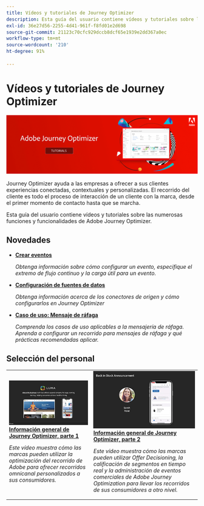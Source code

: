 ```yaml
---
title: Vídeos y tutoriales de Journey Optimizer
description: Esta guía del usuario contiene vídeos y tutoriales sobre las numerosas funciones y funcionalidades de Adobe Journey Optimizer.
exl-id: 36e27d56-2255-4d41-961f-f8fd01e2d698
source-git-commit: 21123c70cfc929dccb8dcf65e1939e2dd367a0ec
workflow-type: tm+mt
source-wordcount: '210'
ht-degree: 91%

---
```



# Vídeos y tutoriales de Journey Optimizer

![](./assets/ajo-banner.png)

Journey Optimizer ayuda a las empresas a ofrecer a sus clientes experiencias conectadas, contextuales y personalizadas. El recorrido del cliente es todo el proceso de interacción de un cliente con la marca, desde el primer momento de contacto hasta que se marcha.

Esta guía del usuario contiene vídeos y tutoriales sobre las numerosas funciones y funcionalidades de Adobe Journey Optimizer.

## Novedades

* **[Crear eventos](/help/set-up-journeys/create-events.md)**

   *Obtenga información sobre cómo configurar un evento, especifique el extremo de flujo continuo y la carga útil para un evento.*

* **[Configuración de fuentes de datos](/help/set-up-data/configure-data-sources.md)**

   *Obtenga información acerca de los conectores de origen y cómo configurarlos en Journey Optimizer*

* **[Caso de uso: Mensaje de ráfaga](/help/create-journeys/use-case-read-burst-message.md)**

   *Comprenda los casos de uso aplicables a la mensajería de ráfaga. Aprenda a configurar un recorrido para mensajes de ráfaga y qué prácticas recomendadas aplicar.*

## Selección del personal

<table>
<tr>
  <td>
    <a href="./introduction/journey-optimizer-overview-part-1.md">
      <img alt="Información general de Journey Optimizer, parte 1: Entregar recorridos omnicanal (vídeo)" src="./assets/334174.jpg"/>
    </a>
    <div>
      <a href="./introduction/journey-optimizer-overview-part-1.md">
    <strong>Información general de Journey Optimizer, parte 1 </strong>
    </a>
    </div>
    <p>
    <em>Este vídeo muestra cómo las marcas pueden utilizar la optimización del recorrido de Adobe para ofrecer recorridos omnicanal personalizados a sus consumidores.</em>
    <p>
  </td>
    <td>
    <a href="./introduction/journey-optimizer-overview-part-2.md">
      <img alt="Información general de Journey Optimizer, parte 2: Entregar recorridos omnicanal (vídeo)" src="./assets/334175.jpg"/>
    </a>
    <div>
      <a href="./introduction/journey-optimizer-overview-part-2.md">
    <strong>Información general de Journey Optimizer, parte 2 </strong>
    </a>
    </div>
    <p>
    <em>Este vídeo muestra cómo las marcas pueden utilizar Offer Decisioning, la calificación de segmentos en tiempo real y la administración de eventos comerciales de Adobe Journey Optimization para llevar los recorridos de sus consumidores a otro nivel.</em>
    <p>
  </td>
</table>




